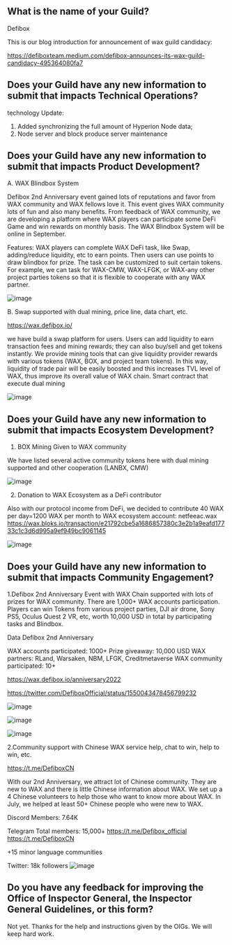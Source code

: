 ## What is the name of your Guild?

Defibox

This is our blog introduction for announcement of wax guild candidacy:

https://defiboxteam.medium.com/defibox-announces-its-wax-guild-candidacy-495364080fa7


## Does your Guild have any new information to submit that impacts Technical Operations?

technology Update:
1. Added synchronizing the full amount of Hyperion Node data;
2. Node server and block produce server maintenance



## Does your Guild have any new information to submit that impacts Product Development?

A. WAX Blindbox System

Defibox 2nd Anniversary event gained lots of reputations and favor from WAX community and WAX fellows love it. This event gives WAX community lots of fun and also many benefits. From feedback of WAX community, we are developing a platform where WAX players can participate some DeFi Game and win rewards on monthly basis. The WAX Blindbox System will be online in September.


Features: WAX players can complete WAX DeFi task, like Swap, adding/reduce liquidity, etc to earn points. Then users can use points to draw blindbox for prize. The task can be customized to suit certain tokens. For example, we can task for WAX-CMW, WAX-LFGK, or WAX-any other project parties tokens so that it is flexible to cooperate with any WAX partner.
 
![image](https://user-images.githubusercontent.com/93515916/187582185-3755c392-d525-46ce-9395-f602c99bac56.png)


B. Swap supported with dual mining, price line, data chart, etc.

https://wax.defibox.io/

we have build a swap platform for users. Users can add liquidity to earn transaction fees and mining rewards; they can also buy/sell and get tokens instantly. We provide mining tools that can give liquidity provider rewards with various tokens (WAX, BOX, and project team tokens). In this way, liquidity of trade pair will be easily boosted and this increases TVL level of WAX, thus improve its overall value of WAX chain. Smart contract that execute dual mining
 
![image](https://user-images.githubusercontent.com/93515916/187582269-c5dc65d4-1a08-4389-a987-c16ca027584d.png)



## Does your Guild have any new information to submit that impacts Ecosystem Development?
1. BOX Mining Given to WAX community

We have listed several active community tokens here with dual mining supported and other cooperation (LANBX, CMW)	
 
![image](https://user-images.githubusercontent.com/93515916/187582339-fd83f39c-b3cd-47c3-9536-9c5d3bd71615.png)


2. Donation to WAX Ecosystem as a DeFi contributor

Also with our protocol income from DeFi, we decided to contribute 40 WAX per day=1200 WAX per month to WAX ecosystem account: netfeeac.wax
https://wax.bloks.io/transaction/e21792cbe5a1686857380c3e2b1a9eafd17733c1c3d6d995a9ef949bc9061145

![image](https://user-images.githubusercontent.com/93515916/187582419-0c50b902-68d3-4c68-82da-e4ac4cb9f710.png)


## Does your Guild have any new information to submit that impacts Community Engagement?

1.Defibox 2nd Anniversary Event with WAX Chain supported with lots of prizes for WAX community. There are 1,000+ WAX accounts participation. Players can win Tokens from various project parties, DJI air drone, Sony PS5, Oculus Quest 2 VR, etc, worth 10,000 USD in total by participating tasks and Blindbox.

Data Defibox 2nd Anniversary

WAX accounts participated: 1000+
Prize giveaway: 10,000 USD
WAX partners: RLand, Warsaken, NBM, LFGK, Creditmetaverse
WAX community participated: 10+


https://wax.defibox.io/anniversary2022

https://twitter.com/DefiboxOfficial/status/1550043478456799232

![image](https://user-images.githubusercontent.com/93515916/187582507-8a664d01-9c4b-47e4-9fc0-9d20ffdd4d4d.png)

![image](https://user-images.githubusercontent.com/93515916/187582896-599a97e1-d30e-4074-9a4c-258043a5477f.png)

![image](https://user-images.githubusercontent.com/93515916/187583038-76aca01a-18d6-4f63-8c29-c90bfa800960.png)


2.Community support with Chinese WAX service help, chat to win, help to win, etc.

https://t.me/DefiboxCN

With our 2nd Anniversary, we attract lot of Chinese community. They are new to WAX and there is little Chinese information about WAX. We set up a 4 Chinese volunteers to help those who want to know more about WAX. In July, we helped at least 50+ Chinese people who were new to WAX.


Discord
Members: 7.64K

Telegram
Total members: 15,000+
https://t.me/Defibox_official
https://t.me/DefiboxCN

+15 minor language communities

Twitter: 18k followers
![image](https://user-images.githubusercontent.com/93515916/187584002-424224da-14c4-41ca-8a1c-11485568ad17.png)


## Do you have any feedback for improving the Office of Inspector General, the Inspector General Guidelines, or this form?

Not yet. Thanks for the help and instructions given by the OIGs. We will keep hard work.

